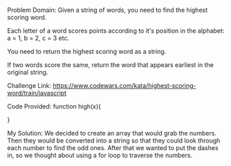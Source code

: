 Problem Domain: 
Given a string of words, you need to find the highest scoring word.

Each letter of a word scores points according to it's position in the alphabet: a = 1, b = 2, c = 3 etc.

You need to return the highest scoring word as a string.

If two words score the same, return the word that appears earliest in the original string.


Challenge Link: 
https://www.codewars.com/kata/highest-scoring-word/train/javascript

Code Provided:
function high(x){

}



My Solution: We decided to create an array that would grab the numbers. Then they would be converted into a string so that they could look through each number to find the odd ones. After that we wanted to put the dashes in, so we thought about using a for loop to traverse the numbers.